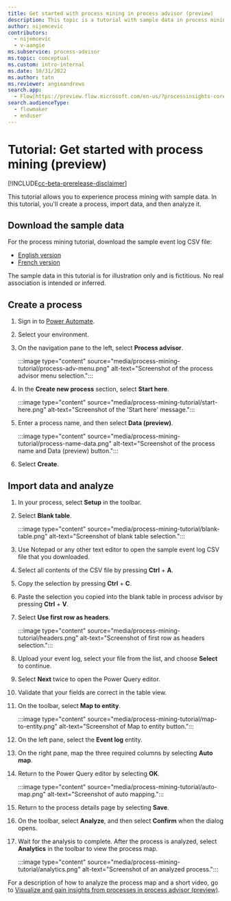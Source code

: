 ```yaml
---
title: Get started with process mining in process advisor (preview)
description: This topic is a tutorial with sample data in process mining using the process advisor feature in Power Automate.
author: nijemcevic
contributors:
  - nijemcevic
  - v-aangie 
ms.subservice: process-advisor
ms.topic: conceptual
ms.custom: intro-internal
ms.date: 10/31/2022
ms.author: tatn
ms.reviewer: angieandrews
search.app: 
  - Flow[https://preview.flow.microsoft.com/en-us/?processinsights-core.tabularData=true](https://preview.flow.microsoft.com/en-us/?processinsights-core.tabularData=true)
search.audienceType: 
  - flowmaker
  - enduser
---
```


# Tutorial: Get started with process mining (preview)

[!INCLUDE[cc-beta-prerelease-disclaimer](./includes/cc-beta-prerelease-disclaimer.md)]

This tutorial allows you to experience process mining with sample data. In this tutorial, you'll create a process, import data, and then analyze it.

## Download the sample data

For the process mining tutorial, download the sample event log CSV file:  

- [English version](https://go.microsoft.com/fwlink/?linkid=2181220)<br/>
- [French version](https://go.microsoft.com/fwlink/?linkid=2181117)

The sample data in this tutorial is for illustration only and is fictitious. No real association is intended or inferred.

## Create a process

1. Sign in to [Power Automate](https://flow.microsoft.com/).

1. Select your environment.

1. On the navigation pane to the left, select **Process advisor**.

    :::image type="content" source="media/process-mining-tutorial/process-adv-menu.png" alt-text="Screenshot of the process advisor menu selection.":::

1. In the **Create new process** section, select **Start here**.

    :::image type="content" source="media/process-mining-tutorial/start-here.png" alt-text="Screenshot of the 'Start here' message.":::

1. Enter a process name, and then select **Data (preview)**.

    :::image type="content" source="media/process-mining-tutorial/process-name-data.png" alt-text="Screenshot of the process name and Data (preview) button.":::

1. Select **Create**.

## Import data and analyze

1. In your process, select **Setup** in the toolbar.

1. Select **Blank table**.

    :::image type="content" source="media/process-mining-tutorial/blank-table.png" alt-text="Screenshot of blank table selection.":::


1. Use Notepad or any other text editor to open the sample event log CSV file that you downloaded.

1. Select all contents of the CSV file by pressing **Ctrl** + **A**.

1. Copy the selection by pressing **Ctrl** + **C**.

1. Paste the selection you copied into the blank table in process advisor by pressing **Ctrl** + **V**.

1. Select **Use first row as headers**.

    :::image type="content" source="media/process-mining-tutorial/headers.png" alt-text="Screenshot of first row as headers selection.":::

1. Upload your event log, select your file from the list, and choose **Select** to continue.

1. Select **Next** twice to open the Power Query editor.

1. Validate that your fields are correct in the table view.

1. On the toolbar, select **Map to entity**.

    :::image type="content" source="media/process-mining-tutorial/map-to-entity.png" alt-text="Screenshot of Map to entity button.":::

1. On the left pane, select the **Event log** entity.

1. On the right pane, map the three required columns by selecting **Auto map**.

1. Return to the Power Query editor by selecting **OK**.

    :::image type="content" source="media/process-mining-tutorial/auto-map.png" alt-text="Screenshot of auto mapping.":::

1. Return to the process details page by selecting **Save**.

1. On the toolbar, select **Analyze**, and then select **Confirm** when the dialog opens.

1. Wait for the analysis to complete. After the process is analyzed, select **Analytics** in the toolbar to view the process map.

    :::image type="content" source="media/process-mining-tutorial/analytics.png" alt-text="Screenshot of an analyzed process.":::

For a description of how to analyze the process map and a short video, go to [Visualize and gain insights from processes in process advisor (preview)](process-mining-visualize.md).
